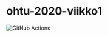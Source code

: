 # ohtu-2020-viikko1

![GitHub Actions](https://github.com/toniramo/ohtu-2020-viikko1/workflows/Java%20CI%20with%20Gradle/badge.svg)
